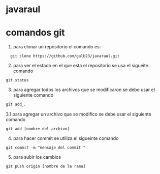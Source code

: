 # javaraul
# comandos git
1. para clonar un repositorio el comando es:
```shell
  git clone https://github.com/galb23/javaraul.git
```
2. para ver el estado en el que esta el repositorio se usa el sigueite comando
```shell
git status
```
3. para agregar todos  los archivos que se modificaron se debe usar el siguiente comando
```shell
git add˽.
```
3.1 para agregar un archivo que se modifico se debe usar el siguiente comando
```shell
git add [nombre del archivo]
```
4. para hacer commit se utiliza el sigueinte comando
```shell
git commit -m "mensaje del commit "
```
5. para subir los cambios
```shell
git push origin [nombre de la rama]
```
